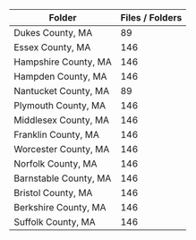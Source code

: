 | Folder                |   Files / Folders |
|-----------------------|-------------------|
| Dukes County, MA      |                89 |
| Essex County, MA      |               146 |
| Hampshire County, MA  |               146 |
| Hampden County, MA    |               146 |
| Nantucket County, MA  |                89 |
| Plymouth County, MA   |               146 |
| Middlesex County, MA  |               146 |
| Franklin County, MA   |               146 |
| Worcester County, MA  |               146 |
| Norfolk County, MA    |               146 |
| Barnstable County, MA |               146 |
| Bristol County, MA    |               146 |
| Berkshire County, MA  |               146 |
| Suffolk County, MA    |               146 |